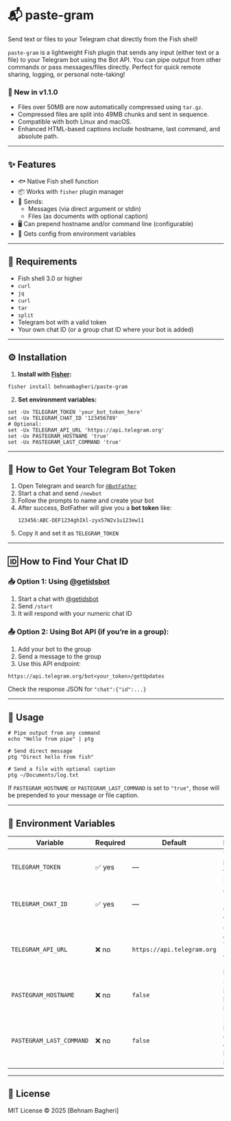 # 📬 paste-gram

Send text or files to your Telegram chat directly from the Fish shell!

`paste-gram` is a lightweight Fish plugin that sends any input (either text or a file) to your Telegram bot using the Bot API. You can pipe output from other commands or pass messages/files directly. Perfect for quick remote sharing, logging, or personal note-taking!

### 🚀 New in v1.1.0
- Files over 50MB are now automatically compressed using `tar.gz`.
- Compressed files are split into 49MB chunks and sent in sequence.
- Compatible with both Linux and macOS.
- Enhanced HTML-based captions include hostname, last command, and absolute path.

---

## ✨ Features

- 🐟 Native Fish shell function
- 📦 Works with `fisher` plugin manager
- 🧾 Sends:
  - Messages (via direct argument or stdin)
  - Files (as documents with optional caption)
- 🖥️ Can prepend hostname and/or command line (configurable)
- 🔐 Gets config from environment variables

---

## 🧰 Requirements

- Fish shell 3.0 or higher
- `curl`
- `jq`
- `curl`
- `tar`
- `split`
- Telegram bot with a valid token
- Your own chat ID (or a group chat ID where your bot is added)

---

## ⚙️ Installation

1. **Install with [Fisher](https://github.com/jorgebucaran/fisher):**

```fish
fisher install behnambagheri/paste-gram
```

2. **Set environment variables:**

```fish
set -Ux TELEGRAM_TOKEN 'your_bot_token_here'
set -Ux TELEGRAM_CHAT_ID '123456789'
# Optional:
set -Ux TELEGRAM_API_URL 'https://api.telegram.org'
set -Ux PASTEGRAM_HOSTNAME 'true'
set -Ux PASTEGRAM_LAST_COMMAND 'true'
```

---

## 🤖 How to Get Your Telegram Bot Token

1. Open Telegram and search for [`@BotFather`](https://t.me/BotFather)
2. Start a chat and send `/newbot`
3. Follow the prompts to name and create your bot
4. After success, BotFather will give you a **bot token** like:
   ```
   123456:ABC-DEF1234ghIkl-zyx57W2v1u123ew11
   ```
5. Copy it and set it as `TELEGRAM_TOKEN`

---

## 🆔 How to Find Your Chat ID

### 📥 Option 1: Using [@getidsbot](https://t.me/getidsbot)

1. Start a chat with [@getidsbot](https://t.me/getidsbot)
2. Send `/start`
3. It will respond with your numeric chat ID

### 📤 Option 2: Using Bot API (if you’re in a group):

1. Add your bot to the group
2. Send a message to the group
3. Use this API endpoint:

```
https://api.telegram.org/bot<your_token>/getUpdates
```

Check the response JSON for `"chat":{"id":...}`

---

## 🧪 Usage

```fish
# Pipe output from any command
echo "Hello from pipe" | ptg

# Send direct message
ptg "Direct hello from fish"

# Send a file with optional caption
ptg ~/Documents/log.txt
```

If `PASTEGRAM_HOSTNAME` or `PASTEGRAM_LAST_COMMAND` is set to `"true"`, those will be prepended to your message or file caption.

---

## 🔧 Environment Variables

| Variable                  | Required | Default | Description                                                  |
|---------------------------|----------|---------|--------------------------------------------------------------|
| `TELEGRAM_TOKEN`          | ✅ yes   | —       | Telegram bot token from BotFather                           |
| `TELEGRAM_CHAT_ID`        | ✅ yes   | —       | Chat ID (from @getidsbot or Bot API)                        |
| `TELEGRAM_API_URL`        | ❌ no    | `https://api.telegram.org` | Override default Telegram API URL (e.g. for proxy) |
| `PASTEGRAM_HOSTNAME`      | ❌ no    | `false` | If `"true"`, includes hostname in message                    |
| `PASTEGRAM_LAST_COMMAND`  | ❌ no    | `false` | If `"true"`, includes executed command line in message       |

---

## 🧾 License

MIT License © 2025 [Behnam Bagheri]